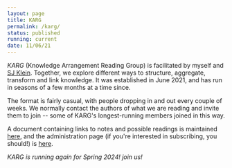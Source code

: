 ```yaml
---
layout: page
title: KARG
permalink: /karg/
status: published
running: current
date: 11/06/21
---
```


*KARG* (Knowledge Arrangement Reading Group) is facilitated by myself and [SJ Klein](http://blogs.harvard.edu/sj/). Together, we explore different ways to structure, aggregate, transform and link knowledge. It was established in June 2021, and has run in seasons of a few months at a time since.

The format is fairly casual, with people dropping in and out every couple of weeks. We normally contact the authors of what we are reading and invite them to join -- some of KARG's longest-running members joined in this way.

A document containing links to notes and possible readings is maintained [here](https://docs.google.com/document/d/1fXfCHIDHeX1qqdZPSkj2chz0AVdvBR4-46-U87hM0sc/edit), and the administration page (if you're interested in subscribing, you should!) is [here](https://mailman.mit.edu/mailman/listinfo/karg).

*KARG is running again for Spring 2024! join us!*